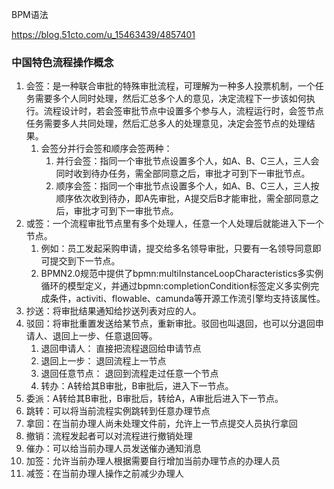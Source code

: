



BPM语法

https://blog.51cto.com/u_15463439/4857401



### 中国特色流程操作概念

1. 会签：是一种联合审批的特殊审批流程，可理解为一种多人投票机制，一个任务需要多个人同时处理，然后汇总多个人的意见，决定流程下一步该如何执行。流程设计时，若会签审批节点中设置多个参与人，流程运行时，会签节点任务需要多人共同处理，然后汇总多人的处理意见，决定会签节点的处理结果。
   1. 会签分并行会签和顺序会签两种：
      1. 并行会签：指同一个审批节点设置多个人，如A、B、C三人，三人会同时收到待办任务，需全部同意之后，审批才可到下一审批节点。
      2. 顺序会签：指同一个审批节点设置多个人，如A、B、C三人，三人按顺序依次收到待办，即A先审批，A提交后B才能审批，需全部同意之后，审批才可到下一审批节点。
2. 或签：一个流程审批节点里有多个处理人，任意一个人处理后就能进入下一个节点。
   1. 例如：员工发起采购申请，提交给多名领导审批，只要有一名领导同意即可提交到下一节点。
   2. BPMN2.0规范中提供了bpmn:multiInstanceLoopCharacteristics多实例循环的模型定义，并通过bpmn:completionCondition标签定义多实例完成条件，activiti、flowable、camunda等开源工作流引擎均支持该属性。
3. 抄送：将审批结果通知给抄送列表对应的人。
4. 驳回：将审批重置发送给某节点，重新审批。驳回也叫退回，也可以分退回申请人、退回上一步、任意退回等。
   1. 退回申请人：      直接把流程退回给申请节点
   2. 退回上一步：      退回流程上一节点
   3. 退回任意节点：   退回到流程走过任意一个节点
   4. 转办：A转给其B审批，B审批后，进入下一节点。
5. 委派：A转给其B审批，B审批后，转给A，A审批后进入下一节点。
6. 跳转：可以将当前流程实例跳转到任意办理节点
7. 拿回：在当前办理人尚未处理文件前，允许上一节点提交人员执行拿回
8. 撤销：流程发起者可以对流程进行撤销处理
9. 催办：可以给当前办理人员发送催办通知消息
10. 加签：允许当前办理人根据需要自行增加当前办理节点的办理人员
11. 减签：在当前办理人操作之前减少办理人